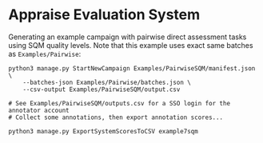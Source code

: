 # Appraise Evaluation System

Generating an example campaign with pairwise direct assessment tasks using SQM
quality levels. Note that this example uses exact same batches as
`Examples/Pairwise`:

    python3 manage.py StartNewCampaign Examples/PairwiseSQM/manifest.json \
        --batches-json Examples/Pairwise/batches.json \
        --csv-output Examples/PairwiseSQM/output.csv

    # See Examples/PairwiseSQM/outputs.csv for a SSO login for the annotator account
    # Collect some annotations, then export annotation scores...

    python3 manage.py ExportSystemScoresToCSV example7sqm
